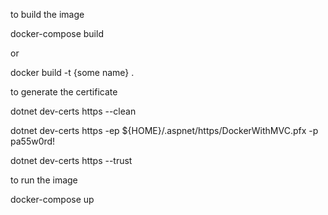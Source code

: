 ﻿to build the image 

docker-compose build

or

docker build -t {some name} .

to generate the certificate

dotnet dev-certs https --clean

dotnet dev-certs https -ep ${HOME}/.aspnet/https/DockerWithMVC.pfx -p pa55w0rd!     

dotnet dev-certs https --trust


to run the image 

docker-compose up